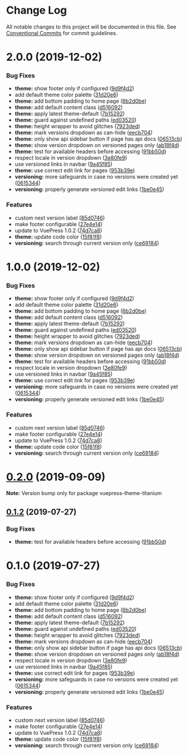 # Change Log

All notable changes to this project will be documented in this file.
See [Conventional Commits](https://conventionalcommits.org) for commit guidelines.

# 2.0.0 (2019-12-02)


### Bug Fixes

* **theme:** show footer only if configured ([9d9f4d2](https://github.com/appcelerator/docs-devkit/commit/9d9f4d2))
* add default theme color palette ([31d20e6](https://github.com/appcelerator/docs-devkit/commit/31d20e6))
* **theme:** add bottom padding to home page ([6b2d0be](https://github.com/appcelerator/docs-devkit/commit/6b2d0be))
* **theme:** add default content class ([d516092](https://github.com/appcelerator/docs-devkit/commit/d516092))
* **theme:** apply latest theme-default ([7b15292](https://github.com/appcelerator/docs-devkit/commit/7b15292))
* **theme:** guard against undefined paths ([ed03520](https://github.com/appcelerator/docs-devkit/commit/ed03520))
* **theme:** height wrapper to avoid glitches ([7923ded](https://github.com/appcelerator/docs-devkit/commit/7923ded))
* **theme:** mark versions dropdown as can-hide ([eecb704](https://github.com/appcelerator/docs-devkit/commit/eecb704))
* **theme:** only show api sidebar button if page has api docs ([06513cb](https://github.com/appcelerator/docs-devkit/commit/06513cb))
* **theme:** show version dropdown on versioned pages only ([ab18f4d](https://github.com/appcelerator/docs-devkit/commit/ab18f4d))
* **theme:** test for available headers before accessing ([91bb50d](https://github.com/appcelerator/docs-devkit/commit/91bb50d))
* respect locale in version dropdown ([3e80fe9](https://github.com/appcelerator/docs-devkit/commit/3e80fe9))
* use versioned links in navbar ([9a45f85](https://github.com/appcelerator/docs-devkit/commit/9a45f85))
* **theme:** use correct edit link for pages ([953b39e](https://github.com/appcelerator/docs-devkit/commit/953b39e))
* **versioning:** more safeguards in case no versions were created yet ([0615344](https://github.com/appcelerator/docs-devkit/commit/0615344))
* **versioning:** properly generate versioned edit links ([1be0e45](https://github.com/appcelerator/docs-devkit/commit/1be0e45))


### Features

* custom next version label ([85d0746](https://github.com/appcelerator/docs-devkit/commit/85d0746))
* make footer configurable ([27e4e14](https://github.com/appcelerator/docs-devkit/commit/27e4e14))
* update to VuePress 1.0.2 ([74d7ca8](https://github.com/appcelerator/docs-devkit/commit/74d7ca8))
* **theme:** update code color ([15f81f8](https://github.com/appcelerator/docs-devkit/commit/15f81f8))
* **versioning:** search through current version only ([ce69184](https://github.com/appcelerator/docs-devkit/commit/ce69184))





# 1.0.0 (2019-12-02)


### Bug Fixes

* **theme:** show footer only if configured ([9d9f4d2](https://github.com/appcelerator/docs-devkit/commit/9d9f4d2))
* add default theme color palette ([31d20e6](https://github.com/appcelerator/docs-devkit/commit/31d20e6))
* **theme:** add bottom padding to home page ([6b2d0be](https://github.com/appcelerator/docs-devkit/commit/6b2d0be))
* **theme:** add default content class ([d516092](https://github.com/appcelerator/docs-devkit/commit/d516092))
* **theme:** apply latest theme-default ([7b15292](https://github.com/appcelerator/docs-devkit/commit/7b15292))
* **theme:** guard against undefined paths ([ed03520](https://github.com/appcelerator/docs-devkit/commit/ed03520))
* **theme:** height wrapper to avoid glitches ([7923ded](https://github.com/appcelerator/docs-devkit/commit/7923ded))
* **theme:** mark versions dropdown as can-hide ([eecb704](https://github.com/appcelerator/docs-devkit/commit/eecb704))
* **theme:** only show api sidebar button if page has api docs ([06513cb](https://github.com/appcelerator/docs-devkit/commit/06513cb))
* **theme:** show version dropdown on versioned pages only ([ab18f4d](https://github.com/appcelerator/docs-devkit/commit/ab18f4d))
* **theme:** test for available headers before accessing ([91bb50d](https://github.com/appcelerator/docs-devkit/commit/91bb50d))
* respect locale in version dropdown ([3e80fe9](https://github.com/appcelerator/docs-devkit/commit/3e80fe9))
* use versioned links in navbar ([9a45f85](https://github.com/appcelerator/docs-devkit/commit/9a45f85))
* **theme:** use correct edit link for pages ([953b39e](https://github.com/appcelerator/docs-devkit/commit/953b39e))
* **versioning:** more safeguards in case no versions were created yet ([0615344](https://github.com/appcelerator/docs-devkit/commit/0615344))
* **versioning:** properly generate versioned edit links ([1be0e45](https://github.com/appcelerator/docs-devkit/commit/1be0e45))


### Features

* custom next version label ([85d0746](https://github.com/appcelerator/docs-devkit/commit/85d0746))
* make footer configurable ([27e4e14](https://github.com/appcelerator/docs-devkit/commit/27e4e14))
* update to VuePress 1.0.2 ([74d7ca8](https://github.com/appcelerator/docs-devkit/commit/74d7ca8))
* **theme:** update code color ([15f81f8](https://github.com/appcelerator/docs-devkit/commit/15f81f8))
* **versioning:** search through current version only ([ce69184](https://github.com/appcelerator/docs-devkit/commit/ce69184))





# [0.2.0](https://github.com/appcelerator/docs-devkit/compare/v0.1.5...v0.2.0) (2019-09-09)

**Note:** Version bump only for package vuepress-theme-titanium





## [0.1.2](https://github.com/appcelerator/docs-devkit/compare/v0.1.1...v0.1.2) (2019-07-27)


### Bug Fixes

* **theme:** test for available headers before accessing ([91bb50d](https://github.com/appcelerator/docs-devkit/commit/91bb50d))





# 0.1.0 (2019-07-27)


### Bug Fixes

* **theme:** show footer only if configured ([9d9f4d2](https://github.com/appcelerator/docs-devkit/commit/9d9f4d2))
* add default theme color palette ([31d20e6](https://github.com/appcelerator/docs-devkit/commit/31d20e6))
* **theme:** add bottom padding to home page ([6b2d0be](https://github.com/appcelerator/docs-devkit/commit/6b2d0be))
* **theme:** add default content class ([d516092](https://github.com/appcelerator/docs-devkit/commit/d516092))
* **theme:** apply latest theme-default ([7b15292](https://github.com/appcelerator/docs-devkit/commit/7b15292))
* **theme:** guard against undefined paths ([ed03520](https://github.com/appcelerator/docs-devkit/commit/ed03520))
* **theme:** height wrapper to avoid glitches ([7923ded](https://github.com/appcelerator/docs-devkit/commit/7923ded))
* **theme:** mark versions dropdown as can-hide ([eecb704](https://github.com/appcelerator/docs-devkit/commit/eecb704))
* **theme:** only show api sidebar button if page has api docs ([06513cb](https://github.com/appcelerator/docs-devkit/commit/06513cb))
* **theme:** show version dropdown on versioned pages only ([ab18f4d](https://github.com/appcelerator/docs-devkit/commit/ab18f4d))
* respect locale in version dropdown ([3e80fe9](https://github.com/appcelerator/docs-devkit/commit/3e80fe9))
* use versioned links in navbar ([9a45f85](https://github.com/appcelerator/docs-devkit/commit/9a45f85))
* **theme:** use correct edit link for pages ([953b39e](https://github.com/appcelerator/docs-devkit/commit/953b39e))
* **versioning:** more safeguards in case no versions were created yet ([0615344](https://github.com/appcelerator/docs-devkit/commit/0615344))
* **versioning:** properly generate versioned edit links ([1be0e45](https://github.com/appcelerator/docs-devkit/commit/1be0e45))


### Features

* custom next version label ([85d0746](https://github.com/appcelerator/docs-devkit/commit/85d0746))
* make footer configurable ([27e4e14](https://github.com/appcelerator/docs-devkit/commit/27e4e14))
* update to VuePress 1.0.2 ([74d7ca8](https://github.com/appcelerator/docs-devkit/commit/74d7ca8))
* **theme:** update code color ([15f81f8](https://github.com/appcelerator/docs-devkit/commit/15f81f8))
* **versioning:** search through current version only ([ce69184](https://github.com/appcelerator/docs-devkit/commit/ce69184))
